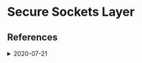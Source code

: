# Secure Sockets Layer

## References

<details>
  <summary>2020-07-21</summary>

  ## [[2020-07-21]]

  Airbrake stopped working for a Rails project. Whenever a call is made to
  Airbrake, the following error happens: 

  ```shell
  [Airbrake] Unable to contact the
  Airbrake server. HTTP Error=SSL_connect returned=1 errno=0 state=error:
  certificate verify failed.
  ```

  According to [this blog
  post](https://blog.engineyard.com/ruby-ssl-error-certificate-verify-failed):

  > HTTPS is secured using an SSL certificate. Secure Sockets Layer, or SSL, is the
  > security protocol that provides secure communication between two machines.

  With SSL, `machine 1` looks at the SSL certificate of `machine 2`. `Machine 1`
  uses numbers in `machine 2`'s certificate to encrypt messages that it sends to
  `machine 2`.

  When `machine 1` connects to `machine 2`, `machine 1` has to verify that
  `machine 2`'s certificate is valid. The SSL certificate is signed by a
  Certificate Authority to prove its authenticity. Apparently the certificate
  authorities are then also signed by another authority, and this goes on until it
  reaches a root certificate.

  In the case of our error, this either happened because our machine's certificate
  has issues or because Airbrake's has issues.

  It's likely our machine's certificate. The blog post offered two solutions:

  1. Fix machine certificates.
  2. Fix by updating gems. Apparently some ruby gems specify their own Certificate
    Authority certificates, like ActiveMerchant.

  ### [[open-questions]]

  Here are the things I still don't get:
  - [ ] If anyone can just look at `machine 2`'s certificate, then how does `machine
    2` know who to trust, and how can it be sure that `machine 1` is actually who
    it says it is? (The blog post mentioned SSL handshake but did not go into
    details.) 

</details>

[//begin]: # "Autogenerated link references for markdown compatibility"
[2020-07-21]: ../../today-i-learned/2020-07/2020-07-21 "2020-07-21"
[open-questions]: ../../misc/open-questions "Open Questions"
[//end]: # "Autogenerated link references"

